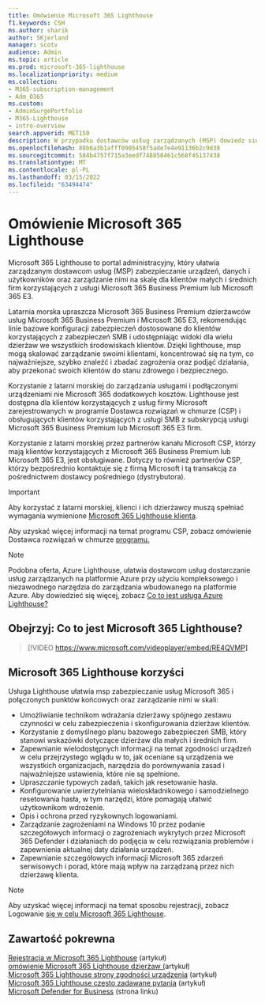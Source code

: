 ```yaml
---
title: Omówienie Microsoft 365 Lighthouse
f1.keywords: CSH
ms.author: sharik
author: SKjerland
manager: scotv
audience: Admin
ms.topic: article
ms.prod: microsoft-365-lighthouse
ms.localizationpriority: medium
ms.collection:
- M365-subscription-management
- Adm_O365
ms.custom:
- AdminSurgePortfolio
- M365-Lighthouse
- intro-overview
search.appverid: MET150
description: W przypadku dostawców usług zarządzanych (MSP) dowiedz się, Microsoft 365 Lighthouse ułatwić zabezpieczanie dzierżaw klientów i zarządzanie nimi w jednej lokalizacji.
ms.openlocfilehash: 88b6a3b1afff0905458f5ade7e4e91136b2c9d38
ms.sourcegitcommit: 584b4757f715a3eedf748858461c568f45137438
ms.translationtype: MT
ms.contentlocale: pl-PL
ms.lasthandoff: 03/15/2022
ms.locfileid: "63494474"
---
```

# <a name="overview-of-microsoft-365-lighthouse"></a>Omówienie Microsoft 365 Lighthouse

Microsoft 365 Lighthouse to portal administracyjny, który ułatwia zarządzanym dostawcom usług (MSP) zabezpieczanie urządzeń, danych i użytkowników oraz zarządzanie nimi na skalę dla klientów małych i średnich firm korzystających z usługi Microsoft 365 Business Premium lub Microsoft 365 E3. 

Latarnia morska upraszcza Microsoft 365 Business Premium dzierżawców usług Microsoft 365 Business Premium i Microsoft 365 E3, rekomendując linie bazowe konfiguracji zabezpieczeń dostosowane do klientów korzystających z zabezpieczeń SMB i udostępniając widoki dla wielu dzierżaw we wszystkich środowiskach klientów. Dzięki lighthouse, msp mogą skalować zarządzanie swoimi klientami, koncentrować się na tym, co najważniejsze, szybko znaleźć i zbadać zagrożenia oraz podjąć działania, aby przekonać swoich klientów do stanu zdrowego i bezpiecznego.

Korzystanie z latarni morskiej do zarządzania usługami i podłączonymi urządzeniami nie Microsoft 365 dodatkowych kosztów. Lighthouse jest dostępna dla klientów korzystających z usług firmy Microsoft zarejestrowanych w programie Dostawca rozwiązań w chmurze (CSP) i obsługujących klientów korzystających z usługi SMB z subskrypcją usługi Microsoft 365 Business Premium lub Microsoft 365 E3 firm.

Korzystanie z latarni morskiej przez partnerów kanału Microsoft CSP, którzy mają klientów korzystających z Microsoft 365 Business Premium lub Microsoft 365 E3, jest obsługiwane. Dotyczy to również partnerów CSP, którzy bezpośrednio kontaktuje się z firmą Microsoft i tą transakcją za pośrednictwem dostawcy pośredniego (dystrybutora). 

> [!IMPORTANT] 
> Aby korzystać z latarni morskiej, klienci i ich dzierżawcy muszą spełniać wymagania wymienione [Microsoft 365 Lighthouse klienta](m365-lighthouse-requirements.md).     

Aby uzyskać więcej informacji na temat programu CSP, zobacz omówienie Dostawca rozwiązań w chmurze [programu.](/partner-center/csp-overview)

> [!NOTE]  
> Podobna oferta, Azure Lighthouse, ułatwia dostawcom usług dostarczanie usług zarządzanych na platformie Azure przy użyciu kompleksowego i niezawodnego narzędzia do zarządzania wbudowanego na platformie Azure. Aby dowiedzieć się więcej, zobacz [Co to jest usługa Azure Lighthouse?](/azure/lighthouse/overview)   

## <a name="watch-what-is-microsoft-365-lighthouse"></a>Obejrzyj: Co to jest Microsoft 365 Lighthouse?

> [!VIDEO https://www.microsoft.com/videoplayer/embed/RE4QVMP]

## <a name="microsoft-365-lighthouse-benefits"></a>Microsoft 365 Lighthouse korzyści

Usługa Lighthouse ułatwia msp zabezpieczanie usług Microsoft 365 i połączonych punktów końcowych oraz zarządzanie nimi w skali:

- Umożliwianie technikom wdrażania dzierżawy spójnego zestawu czynności w celu zabezpieczenia i skonfigurowania dzierżaw klientów. 
- Korzystanie z domyślnego planu bazowego zabezpieczeń SMB, który stanowi wskazówki dotyczące dzierżaw dla małych i średnich firm. 
- Zapewnianie wielodostępnych informacji na temat zgodności urządzeń w celu przejrzystego wglądu w to, jak oceniane są urządzenia we wszystkich organizacjach, narzędzia do porównywania zasad i najważniejsze ustawienia, które nie są spełnione. 
- Upraszczanie typowych zadań, takich jak resetowanie hasła.
- Konfigurowanie uwierzytelniania wieloskładnikowego i samodzielnego resetowania hasła, w tym narzędzi, które pomagają ułatwić użytkownikom wdrożenie. 
- Opis i ochrona przed ryzykownych logowaniami.
- Zarządzanie zagrożeniami na Windows 10 przez podanie szczegółowych informacji o zagrożeniach wykrytych przez Microsoft 365 Defender i działaniach do podjęcia w celu rozwiązania problemów i zapewnienia aktualnej daty działania urządzeń.
- Zapewnianie szczegółowych informacji Microsoft 365 zdarzeń serwisowych i porad, które mają wpływ na zarządzaną przez nich dzierżawę klienta.

> [!NOTE] 
> Aby uzyskać więcej informacji na temat sposobu rejestracji, zobacz Logowanie [się w celu Microsoft 365 Lighthouse](m365-lighthouse-sign-up.md).

## <a name="related-content"></a>Zawartość pokrewna

[Rejestracja w Microsoft 365 Lighthouse](m365-lighthouse-sign-up.md) (artykuł)  
[omówienie Microsoft 365 Lighthouse dzierżaw (](m365-lighthouse-tenants-page-overview.md)artykuł)   
[Microsoft 365 Lighthouse strony zgodności urządzenia](m365-lighthouse-device-compliance-page-overview.md) (artykuł)   
[Microsoft 365 Lighthouse często zadawane pytania](m365-lighthouse-faq.yml) (artykuł)   
[Microsoft Defender for Business](../security/defender-business/index.yml) (strona linku)
